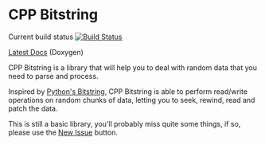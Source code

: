 CPP Bitstring
=============

Current build status [![Build Status](https://travis-ci.org/alexandernst/cpp-bitstring.svg?branch=master)](https://travis-ci.org/alexandernst/cpp-bitstring)

[Latest Docs](http://alexandernst.github.io/cpp-bitstring) (Doxygen)


CPP Bitstring is a library that will help you to deal with random data that you need to parse and process.

Inspired by [Python's Bitstring](https://code.google.com/p/python-bitstring/), CPP Bitstring is able to perform
read/write operations on random chunks of data, letting you to seek, rewind, read and patch the data.

This is still a basic library, you'll probably miss quite some things, if so, please use the [New Issue](https://github.com/alexandernst/cpp-bitstring/issues/new) button.